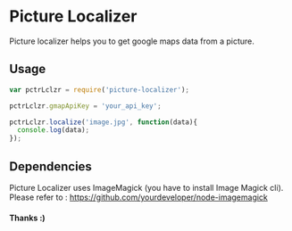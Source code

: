 # Picture Localizer

Picture localizer helps you to get google maps data from a picture.

## Usage

``` javascript
var pctrLclzr = require('picture-localizer');

pctrLclzr.gmapApiKey = 'your_api_key';

pctrLclzr.localize('image.jpg', function(data){
  console.log(data);
});

```


## Dependencies

Picture Localizer uses ImageMagick (you have to install Image Magick cli). Please refer to : https://github.com/yourdeveloper/node-imagemagick

#### Thanks :)
